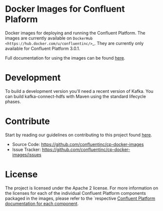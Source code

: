 Docker Images for Confluent Plaform
===

Docker images for deploying and running the Confluent Platform.  The images are currently available on `DockerHub <https://hub.docker.com/u/confluentinc/>`_.  They are currently only available for Confluent Platform 3.0.1.

Full documentation for using the images can be found [here](http://docs.confluent.io/current/docker/intro.html).


# Development

To build a development version you'll need a recent version of Kafka. You can build
kafka-connect-hdfs with Maven using the standard lifecycle phases.


# Contribute

Start by reading our guidelines on contributing to this project found [here](http://docs.confluent.io/current/docker/contributing.html).

- Source Code: https://github.com/confluentinc/cp-docker-images
- Issue Tracker: https://github.com/confluentinc/cp-docker-images/issues


# License

The project is licensed under the Apache 2 license. For more information on the licenses for each of the individual Confluent Platform components packaged in the images, please refer to the `respective [Confluent Platform documentation for each component](http://docs.confluent.io/current/platform.html).  

